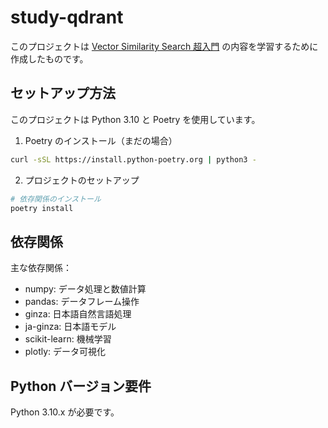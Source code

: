 # study-qdrant

このプロジェクトは [Vector Similarity Search 超入門](https://zenn.dev/tfutada/articles/acf8adbb2ba5be) の内容を学習するために作成したものです。

## セットアップ方法

このプロジェクトは Python 3.10 と Poetry を使用しています。

1. Poetry のインストール（まだの場合）
```bash
curl -sSL https://install.python-poetry.org | python3 -
```

2. プロジェクトのセットアップ
```bash
# 依存関係のインストール
poetry install
```

## 依存関係

主な依存関係：
- numpy: データ処理と数値計算
- pandas: データフレーム操作
- ginza: 日本語自然言語処理
- ja-ginza: 日本語モデル
- scikit-learn: 機械学習
- plotly: データ可視化

## Python バージョン要件

Python 3.10.x が必要です。
